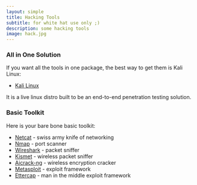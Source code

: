 ```yaml
---
layout: simple
title: Hacking Tools
subtitle: for white hat use only ;)
description: some hacking tools
image: hack.jpg
---
```


### All in One Solution

If you want all the tools in one package, the best way to get them is Kali Linux:

- [Kali Linux](https://www.kali.org/)

It is a live linux distro built to be an end-to-end penetration testing solution.

### Basic Toolkit

Here is your bare bone basic toolkit:

- [Netcat](http://netcat.sourceforge.net/) - swiss army knife of networking
- [Nmap](https://nmap.org/) - port scanner
- [Wireshark](https://www.wireshark.org/) - packet sniffer
- [Kismet](https://www.kismetwireless.net/) - wireless packet sniffer 
- [Aicrack-ng](https://www.aircrack-ng.org/) - wireless encryption cracker
- [Metasploit](https://www.metasploit.com/) - exploit framework
- [Ettercap](https://www.ettercap-project.org/) - man in the middle exploit framework
